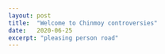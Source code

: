 ```yaml
---
layout: post
title:  "Welcome to Chinmoy controversies"
date:   2020-06-25
excerpt: "pleasing person road"
---
```

